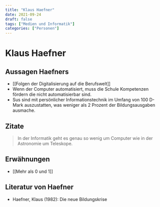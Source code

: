 ```yaml
---
title: "Klaus Haefner"
date: 2021-09-24
draft: false
tags: ["Medien und Informatik"]
categories: ["Personen"]
---
```

# Klaus Haefner

## Aussagen Haefners
- [[Folgen der Digitalisierung auf die Berufswelt]]
- Wenn der Computer automatisiert, muss die Schule Kompetenzen fördern die nicht automatisierbar sind.
- Sus sind mit persönlicher Informationstechnik im Umfang von 100 D-Mark auszustatten, was weniger als 2 Prozent der Bildungsausgaben ausmache.

## Zitate
> In der Informatik geht es genau so wenig um Computer wie in der Astronomie um Teleskope.

## Erwähnungen
- [[Mehr als 0 und 1]]

## Literatur von Haefner
- Haefner, Klaus (1982): Die neue Bildungskrise